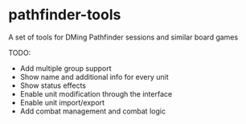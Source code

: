 # pathfinder-tools
A set of tools for DMing Pathfinder sessions and similar board games

TODO:
  - Add multiple group support
  - Show name and additional info for every unit
  - Show status effects
  - Enable unit modification through the interface
  - Enable unit import/export
  - Add combat management and combat logic
